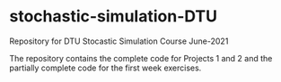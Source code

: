 # stochastic-simulation-DTU
Repository for DTU Stocastic Simulation Course June-2021

The repository contains the complete code for Projects 1 and 2 and the partially complete code for the first week exercises.
